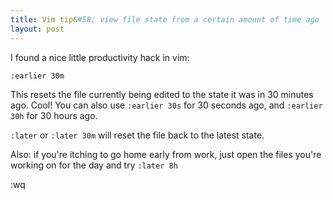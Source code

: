 ```yaml
---
title: Vim tip&#58; view file state from a certain amount of time ago
layout: post
---
```


I found a nice little productivity hack in vim:

```
:earlier 30m
```

This resets the file currently being edited to the state it was in 30 minutes ago.
Cool! You can also use ```:earlier 30s``` for 30 seconds ago, and ```:earlier 30h``` 
for 30 hours ago.

```:later``` or ```:later 30m``` will reset the file back to the latest state.

Also: if you're itching to go home early from work, just open the files you're working 
on for the day and try ```:later 8h```

:wq

